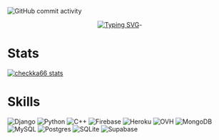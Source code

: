 <!--
## Hi there 👋


## Bienvenido a mi perfil 

*cursiva*
**negrita**
***negrita y cursiva***
_guion bajo_

---
Esto es una lista desordenada:

- 3
- 4
- 5 
- 6

* a 
* b
* c
* d

___

Esto es una lista ordenada

1. d 
2. f
3. g
4. h



| Columna | Columna 2 | Columna 3 |
| ------- | --------- | --------- | 
| Dato 1  | Dato 2    | Dato 3    | 
| ------- | --------- | --------- |

- [ ] Tarea 1 no completada 
- [x] Tarea 2 completada 



## Hi there 👋


**checkka66/checkka66** is a ✨ _special_ ✨ repository because its `README.md` (this file) appears on your GitHub profile.

Here are some ideas to get you started:

- 🔭 I’m currently working on ...
- 🌱 I’m currently learning ...
- 👯 I’m looking to collaborate on ...
- 🤔 I’m looking for help with ...
- 💬 Ask me about ...
- 📫 How to reach me: ...
- 😄 Pronouns: ...
- ⚡ Fun fact: ...
-->

![GitHub commit activity](https://img.shields.io/github/commit-activity/y/checkka66/checkka66)

<p align="center">
<a href="https://git.io/typing-svg"><img src="https://readme-typing-svg.herokuapp.com?font=Great+Vibes&size=32&duration=3000&pause=1000&color=8326F7&center=true&vCenter=true&width=435&lines=check+word+;d+tana" alt="Typing SVG" /></a>-
</p>

# Stats
[![checkka66 stats](https://github-readme-stats.vercel.app/api?username=checkka66&count_private=true&theme=midnight-purple)](https://github.com/anuraghazra/github-readme-stats)

# Skills
![Django](https://img.shields.io/badge/django-%23092E20.svg?style=for-the-badge&logo=django&logoColor=white)
![Python](https://img.shields.io/badge/python-3670A0?style=for-the-badge&logo=python&logoColor=ffdd54)
![C++](https://img.shields.io/badge/c++-%2300599C.svg?style=for-the-badge&logo=c%2B%2B&logoColor=white)
![Firebase](https://img.shields.io/badge/firebase-%23039BE5.svg?style=for-the-badge&logo=firebase)
![Heroku](https://img.shields.io/badge/heroku-%23430098.svg?style=for-the-badge&logo=heroku&logoColor=white)
![OVH](https://img.shields.io/badge/ovh-%23123F6D.svg?style=for-the-badge&logo=ovh&logoColor=#123F6D)
![MongoDB](https://img.shields.io/badge/MongoDB-%234ea94b.svg?style=for-the-badge&logo=mongodb&logoColor=white)
![MySQL](https://img.shields.io/badge/mysql-%2300f.svg?style=for-the-badge&logo=mysql&logoColor=white)
![Postgres](https://img.shields.io/badge/postgres-%23316192.svg?style=for-the-badge&logo=postgresql&logoColor=white)
![SQLite](https://img.shields.io/badge/sqlite-%2307405e.svg?style=for-the-badge&logo=sqlite&logoColor=white)
![Supabase](https://img.shields.io/badge/Supabase-3ECF8E?style=for-the-badge&logo=supabase&logoColor=white)
